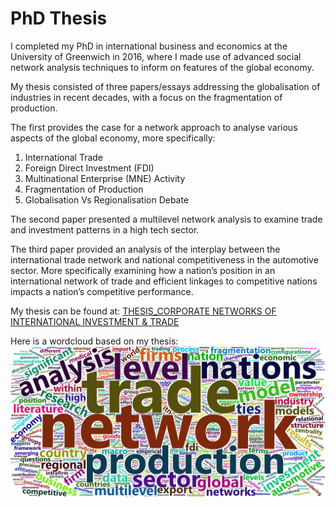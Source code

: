 # PhD Thesis
I completed my PhD in international business and economics at the University of Greenwich in 2016, where I made use of advanced social network analysis techniques to inform on features of the global economy.

My thesis consisted of three papers/essays addressing the globalisation of industries in recent decades, with a focus on the fragmentation of production.

The first provides the case for a network approach to analyse various aspects of the global economy, more specifically:

1. International Trade
2. Foreign Direct Investment (FDI)
3. Multinational Enterprise (MNE) Activity
4. Fragmentation of Production
5. Globalisation Vs Regionalisation Debate

The second paper presented a multilevel network analysis to examine trade and investment patterns in a high tech sector.  

The third paper provided an analysis of the interplay between the international trade network and national competitiveness in the automotive sector. More specifically examining how a nation’s position in an international network of trade and efficient linkages to competitive nations impacts a nation’s competitive performance.  

My thesis can be found at:
[THESIS_CORPORATE NETWORKS OF INTERNATIONAL INVESTMENT & TRADE](https://www.researchgate.net/publication/319876899_Corporate_networks_of_international_investment_and_trade)

Here is a wordcloud based on my thesis:
![](Thesis1.png)
